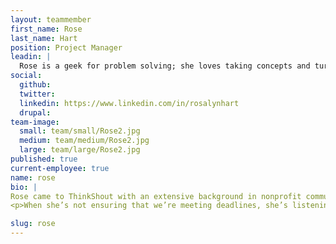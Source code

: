 ```yaml
---
layout: teammember
first_name: Rose
last_name: Hart
position: Project Manager
leadin: |
  Rose is a geek for problem solving; she loves taking concepts and turning them into plans of action. She’s an even bigger geek for Harry Potter, and claims to have actually found a Harry Potter-themed bar in Toronto. We hope it's easier to find than Platform Nine and Three-Quarters.
social:
  github:
  twitter:
  linkedin: https://www.linkedin.com/in/rosalynhart
  drupal:
team-image:
  small: team/small/Rose2.jpg
  medium: team/medium/Rose2.jpg
  large: team/large/Rose2.jpg
published: true
current-employee: true
name: rose
bio: |
Rose came to ThinkShout with an extensive background in nonprofit communications. Having been on the client side of the table, she cares deeply about supporting and empowering our clients to do their best work. She’s worked with a variety of organizations, including the National Center for Youth Law, Open Technology Fund, Travel Portland, and the Oregon Department of Fish and Wildlife. She’s worked with nonprofits outside of work too, including co-founding the Bi Brigade, a local LGBTQ support organization.
<p>When she’s not ensuring that we’re meeting deadlines, she’s listening to history podcasts, re-reading Harry Potter, or watching the latest episode of RuPaul’s Drag Race. 

slug: rose
---
```

